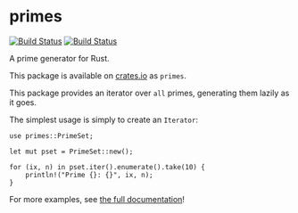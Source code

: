 primes
======

[![Build Status](https://travis-ci.org/wackywendell/primes.svg)](https://travis-ci.org/wackywendell/primes) [![Build Status](https://docs.rs/primes/badge.svg)](https://docs.rs/primes)

A prime generator for Rust.

This package is available on [crates.io](git@github.com:wackywendell/primes.git) as `primes`.

This package provides an iterator over `all` primes, generating them lazily as it goes.

The simplest usage is simply to create an `Iterator`:

```
use primes::PrimeSet;

let mut pset = PrimeSet::new();

for (ix, n) in pset.iter().enumerate().take(10) {
    println!("Prime {}: {}", ix, n);
}
```

For more examples, see  [the full documentation](http://wackywendell.github.io/primes)!